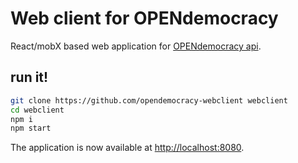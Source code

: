 # Web client for OPENdemocracy

React/mobX based web application for [OPENdemocracy api](https://github.com/vencax/opendemocracy).

## run it!

```sh
git clone https://github.com/opendemocracy-webclient webclient
cd webclient
npm i
npm start
```

The application is now available at [http://localhost:8080](http://localhost:8080).
